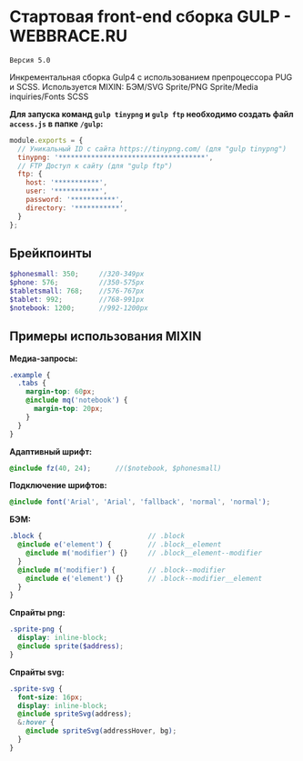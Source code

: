 # Стартовая front-end сборка GULP - WEBBRACE.RU
`Версия 5.0`

Инкрементальная сборка Gulp4 с использованием препроцессора PUG и SCSS.
Используется MIXIN: БЭМ/SVG Sprite/PNG Sprite/Media inquiries/Fonts SCSS

**Для запуска команд `gulp tinypng` и `gulp ftp` необходимо создать файл `access.js` в папке `/gulp`:**

```js
module.exports = {
  // Уникальный ID с сайта https://tinypng.com/ (для "gulp tinypng")
  tinypng: '************************************',
  // FTP Доступ к сайту (для "gulp ftp")
  ftp: {
    host: '***********',
    user: '***********',
    password: '***********',
    directory: '***********',
  }
};
```

## Брейкпоинты

```scss
$phonesmall: 350;     //320-349px
$phone: 576;          //350-575px
$tabletsmall: 768;    //576-767px
$tablet: 992;         //768-991px
$notebook: 1200;      //992-1200px
```

## Примеры использования MIXIN

**Медиа-запросы:**

```scss
.example {
  .tabs {
    margin-top: 60px;
    @include mq('notebook') {
      margin-top: 20px;
    }
  }
}
```

**Адаптивный шрифт:**

```scss
@include fz(40, 24);      //($notebook, $phonesmall)
```

**Подключение шрифтов:**

```scss
@include font('Arial', 'Arial', 'fallback', 'normal', 'normal');
```

**БЭМ:**

```scss
.block {                          // .block
  @include e('element') {         // .block__element
    @include m('modifier') {}     // .block__element--modifier
  }
  @include m('modifier') {        // .block--modifier
    @include e('element') {}      // .block--modifier__element
  }
}
```

**Cпрайты png:**

```scss
.sprite-png {
  display: inline-block;
  @include sprite($address);
}
```

**Cпрайты svg:**

```scss
.sprite-svg {
  font-size: 16px;
  display: inline-block;
  @include spriteSvg(address);
  &:hover {
    @include spriteSvg(addressHover, bg);
  }
}
```